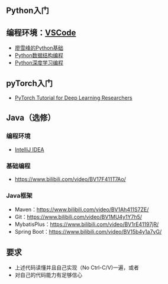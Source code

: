 

## Python入门
## 编程环境：[VSCode](https://code.visualstudio.com)
- [廖雪峰的Python基础](https://www.liaoxuefeng.com/wiki/1016959663602400)
- [Python数据结构编程](https://github.com/TheAlgorithms/Python/tree/master/data_structures)
- [Python深度学习编程](https://github.com/TheAlgorithms/Python/tree/master/neural_network)

## pyTorch入门
- [PyTorch Tutorial for Deep Learning Researchers](https://github.com/yunjey/pytorch-tutorial)

## Java（选修）
### 编程环境
- [IntelliJ IDEA](https://www.jetbrains.com/idea/)

### 基础编程
- https://www.bilibili.com/video/BV17F411T7Ao/

### Java框架
- Maven：https://www.bilibili.com/video/BV1Ah411S7ZE/
- Git：https://www.bilibili.com/video/BV1MU4y1Y7h5/
- MybatisPlus：https://www.bilibili.com/video/BV1rE41197jR/
- Spring Boot：https://www.bilibili.com/video/BV15b4y1a7yG/

## 要求
- 上述代码读懂并且自己实现（No Ctrl-C/V)一遍，或者
- 对自己的代码能力有足够信心

